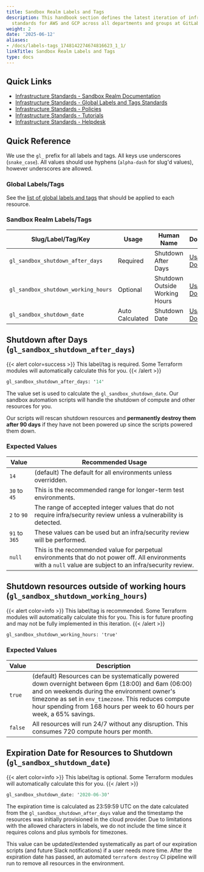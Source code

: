 ```yaml
---
title: Sandbox Realm Labels and Tags
description: This handbook section defines the latest iteration of infrastructure
  standards for AWS and GCP across all departments and groups at GitLab.
weight: 2
date: '2025-06-12'
aliases:
- /docs/labels-tags_1748142274674816623_1_1/
linkTitle: Sandbox Realm Labels and Tags
type: docs
---
```


## Quick Links

- [Infrastructure Standards - Sandbox Realm Documentation](/handbook/company/infrastructure-standards/realms/sandbox/)
- [Infrastructure Standards - Global Labels and Tags Standards](/handbook/company/infrastructure-standards/labels-tags/)
- [Infrastructure Standards - Policies](/handbook/company/infrastructure-standards/policies/)
- [Infrastructure Standards - Tutorials](/handbook/company/infrastructure-standards/tutorials/)
- [Infrastructure Standards - Helpdesk](/handbook/company/infrastructure-standards/helpdesk/)

## Quick Reference

We use the `gl_` prefix for all labels and tags. All keys use underscores (`snake_case`). All values should use hyphens (`alpha-dash` for slug'd values), however underscores are allowed.

### Global Labels/Tags

See the [list of global labels and tags](/handbook/company/infrastructure-standards/labels-tags/) that should be applied to each resource.

### Sandbox Realm Labels/Tags

| Slug/Label/Tag/Key                        | Usage              | Human Name                     | Documentation |
|-------------------------------------------|--------------------|--------------------------------|-----------------------------------------------------------------|
| `gl_sandbox_shutdown_after_days`          | Required           | Shutdown After Days            | [Usage Documentation](#shutdown-after-days-gl_sandbox_shutdown_after_days)              |
| `gl_sandbox_shutdown_working_hours`       | Optional           | Shutdown Outside Working Hours | [Usage Documentation](#shutdown-resources-outside-of-working-hours-gl_sandbox_shutdown_working_hours)              |
| `gl_sandbox_shutdown_date`                | Auto Calculated    | Shutdown Date                  | [Usage Documentation](#expiration-date-for-resources-to-shutdown-gl_sandbox_shutdown_date)              |

## Shutdown after Days (`gl_sandbox_shutdown_after_days`)

{{< alert color=success >}}
This label/tag is required. Some Terraform modules will automatically calculate this for you.
{{< /alert >}}

```terraform
gl_sandbox_shutdown_after_days: '14'
```

The value set is used to calculate the `gl_sandbox_shutdown_date`. Our sandbox automation scripts will handle the shutdown of compute and other resources for you.

Our scripts will rescan shutdown resources and **permanently destroy them after 90 days** if they have not been powered up since the scripts powered them down.

### Expected Values

| Value         | Recommended Usage                                                             |
|---------------|-------------------------------------------------------------------------------|
| `14`          | (default) The default for all environments unless overridden.                 |
| `30` to `45`  | This is the recommended range for longer-term test environments.              |
| `2` to `90`   | The range of accepted integer values that do not require infra/security review unless a vulnerability is detected. |
| `91` to `365` | These values can be used but an infra/security review will be performed.      |
| `null`        | This is the recommended value for perpetual environments that do not power off. All environments with a `null` value are subject to an infra/security review. |

## Shutdown resources outside of working hours (`gl_sandbox_shutdown_working_hours`)

{{< alert color=info >}}
This label/tag is recommended. Some Terraform modules will automatically calculate this for you. This is for future proofing and may not be fully implemented in this iteration.
{{< /alert >}}

```terraform
gl_sandbox_shutdown_working_hours: 'true'
```

### Expected Values

| Value         | Description                                                             |
|---------------|-------------------------------------------------------------------------|
| `true`        | (default) Resources can be systematically powered down overnight between 6pm (18:00) and 6am (06:00) and on weekends during the environment owner's timezone as set in `env_timezone`. This reduces compute hour spending from 168 hours per week to 60 hours per week, a 65% savings.  |
| `false`       | All resources will run 24/7 without any disruption. This consumes 720 compute hours per month. |

## Expiration Date for Resources to Shutdown (`gl_sandbox_shutdown_date`)

{{< alert color=info >}}
This label/tag is optional. Some Terraform modules will automatically calculate this for you.
{{< /alert >}}

```terraform
gl_sandbox_shutdown_date: '2020-06-30'
```

The expiration time is calculated as 23:59:59 UTC on the date calculated from the `gl_sandbox_shutdown_after_days` value and the timestamp the resources was initially provisioned in the cloud provider. Due to limitations with the allowed characters in labels, we do not include the time since it requires colons and plus symbols for timezones.

This value can be updated/extended systematically as part of our expiration scripts (and future Slack notifications) if a user needs more time. After the expiration date has passed, an automated `terraform destroy` CI pipeline will run to remove all resources in the environment.
